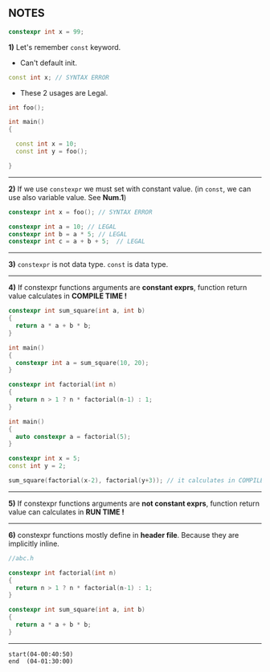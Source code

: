 ## NOTES

```c++
constexpr int x = 99;
```


**1)** Let's remember ```const``` keyword.

* Can't default init.

```c++
const int x; // SYNTAX ERROR
```

* These 2 usages are Legal.

```c++
int foo();

int main()
{

  const int x = 10;
  const int y = foo();

}
```

---

**2)** If we use ```constexpr``` we must set with constant value. (in ```const```, we can use also variable value. See **Num.1**)

```c++
constexpr int x = foo(); // SYNTAX ERROR

constexpr int a = 10; // LEGAL
constexpr int b = a * 5; // LEGAL
constexpr int c = a + b + 5;  // LEGAL

```

---

**3)** ```constexpr``` is not data type. ```const``` is data type.

---

**4)** If constexpr functions arguments are **constant exprs**, function return value calculates in **COMPILE TIME !**

```c++
constexpr int sum_square(int a, int b)
{
  return a * a + b * b;
}

int main()
{
  constexpr int a = sum_square(10, 20);
}

```

```c++
constexpr int factorial(int n)
{
  return n > 1 ? n * factorial(n-1) : 1;
}

int main()
{
  auto constexpr a = factorial(5);
}

```

```c++
constexpr int x = 5;
const int y = 2;

sum_square(factorial(x-2), factorial(y+3)); // it calculates in COMPILE TIME
```


---

**5)** If constexpr functions arguments are **not constant exprs**, function return value can calculates in **RUN TIME !**

---

**6)** constexpr functions mostly define in **header file**. Because they are implicitly inline.
```c++
//abc.h

constexpr int factorial(int n)
{
  return n > 1 ? n * factorial(n-1) : 1;
}

constexpr int sum_square(int a, int b)
{
  return a * a + b * b;
}

```

---

```
start(04-00:40:50)
end  (04-01:30:00)
```

